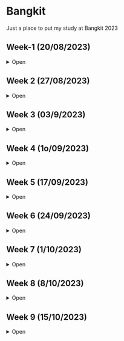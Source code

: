 # Bangkit
Just a place to put my study at Bangkit 2023

## Week-1 (20/08/2023)
<details>
<summary>Open</summary>
## Mengikuti kegiatan-kegiatan:

1.  National Onboarding Program MSIB Angkatan 5
2. Pembukaan Bangkit 2023 Batch 2 dan Technical Briefing Session
3. Life Path: Kickstarting a Journey of Personal Transformation
     - Growth Mindset 
     - Expand Networking (hang out with good friends with good interests) 
     - Manage Long Term Relationships 
     - Manage Skills 
     - Mental Health
4. Participating in the Socialization of the Merdeka Campus Platform for Participants 
     - Fill Logbook 
     - Giving Feedback 
     - Plagiarism
     - Information Center 
     - Ethics

## Mempelajari materi-materi:

1.	Memulai Dasar Pemrograman untuk Menjadi Pengembang Software
    	- Persiapan Belajar
    	- Memahami Kebutuhan Aplikasi
	- Perencanaan Modifikasi Aplikasi
	- Mengerti Konsep Dasar Pemrograman
	- Modifikasi Aplikasi Perangkat Lunak
	- Dokumentasi Pemrograman dan Pengembangan Aplikasi Perangkat Lunak
	- Final Test

2.	Belajar Dasar Git dengan Github
	- Git dan Github
	- Dasar Git
	- Studi Kasus Pengalaman Belajar
	- Git Branches
	- Kolaborasi dengan Tim
	- Studi Kasus Kolaborasi
	- Github sebagai Portofolio
	- Final Test

3.	Pengenalan ke Logika Pemrograman (Progamming Logic 101)
	- Pendahuluan Logika Pemrograman
	- Gerbang Logika
	- Pengenalan Dasar Computational Thinking
	- Studi Kasus dan Final Test
</details>

## Week 2 (27/08/2023)
<details>
<summary>Open</summary>

## Following activities:
1. Attending ILT-SS-01-AH which learn about Fixed Mindset, Growth Mindset, and Giving/Receiving a Proper Feedback.
2. English Pretest. 
3. Weekly Consultant which learn about the rules and introduction with other member of the same group, we also asked a bunch of question to the mentor about the problem we were facing.

## Study Material Completed: Crash Course on Phython
- Introduction to Programming
- Introduction to Python
- Basic Syntax
- Expression and Variables
- Functions
- Condtitionals
- Loops
- While Loops
- For Loops
- Recursion
- Strings, List, and Dictionaries

Completed the first course on coursera "Crash Course on Python" with a grade of 97.50%. I didn’t complete the week 5 of the material because it was optional.
</details>

## Week 3 (03/9/2023)
<details>
<summary>Open</summary>

## Following activities:
- ILT-ML-01-AP Introduction to Python & Git/GitHub.

## Study Material Completed: Crash Course on Phython
- Crash course on Python.
- Using Python to Interact with OS. 
- Intro to Git and GitHub.

## Starting Courses:
- Foundation: Data, Data, Everywhere.
- Ask Questions to Make Data-Driven Decisions.
- Prepare Data for Exploration.
- Process Data from Dirty to Clean.
- Analyze Data to Answer Questions.
- Share Data Through the Art of Visualization.

## Finished Assigment:
- Online Learning #01.
- Growth Mindset and The Power Of Feedback.
  
</details>

## Week 4 (1o/09/2023)
<details>
<summary>Open</summary>

Start Course: Analyze Data to Answer Questions 
Week 1 
- Hands-On Activity: SQL sorting queries 
- Hands-On Activity: Analyze weather data in BigQuery Querys 

Week 2 
- CAST and CONVERT: SQL Server reference documentation 
- MySQL CAST Functions and Operators: MySQL reference documentation
- How to: SQL Type Casting: Blog about type casting that has links to other SQL short guides

Week 3: 
- VLOOKUP resources for Microsoft Excel.
- SQL Join and Database Join.
  
Start Courses: Ask Questions to Make Data-Driven Decision 

Week 1: 
- Learning Log Template: Consider what data means to you. 

Week 2:
- How one retailer’s data strategy powers seamless customer experiences.
- How one of the world’s biggest marketers ripped up its playbook and learned to anticipate intent.
- Dashboard 
- Designing compelling dashboards 
- 6 real-world examples of business intelligence dashboards.
- Requirements Gathering Worksheet 
- Effective questions. 
- Tableau’s Viz Gallery 
- Tableau’s Viz of the Day 
- Filter Actions.
Week 3:
- Google Sheets shortcuts 
- Microsoft Excel shortcuts 
- More about spreadsheet errors and fixes 
- DAC2 Keyboard functions 1 
- DAC2 Keyboard functions 2 
- Scope of Work
  
</details>


## Week 5 (17/09/2023)
<details>
<summary>Open</summary>

## Following activities:
- Student Team Meeting 1
- ILT-EN-01-120 Spoken Correspondence
- ILT-ML-02-BH Data Analytics
- Weekly Consultation 4 

## Study Material Completed: Crash Course on Phython
- Prepare Data for Exploration.
- Process Data from Dirty to Clean.
- Analyze Data to Answer Questions.
- Share Data Through the Art of Visualization.

## Finished Assigment:
- Online Learning #02.
- Time Management Assignment
  
</details>

## Week 6 (24/09/2023)
<details>
<summary>Open</summary>

## Following activities:
- Submitted Report Learning to Supervisor.
- Completed Milestone 1. (But maybe miss one or two Feedback).
- ILT-SS-03-BL Critical Thinking and Problem Solving.
- Weekly Consultation 5 - ML-25.

## Study Material Completed: Linear Algebra for Machine Learning and Data Science
- System of sentences.
- System of equations.
- System of equations as lines.
- Matrix (2x) and Matrix (3x3).
- Find the determinant of the matrixes.
- Trying to solve system of linear equations.
- Learn about vector.
- Dot product and multiplying by scalar also to matrix.
- Finding matrix inverse.
- Type of Matrix.
- Finding determinant of area, product, and inverses.
- Singularity and rank of linear transformations.
- Finding Eigenvalue and Eigenvectors.

</details>

## Week 7 (1/10/2023)
<details>
<summary>Open</summary>

## Following activities:
- Redo Quiz ILT-SS-03 Twice.
- ILT-ML-03-AP Introduction to Machine Learning.
- Weekly Consultation 6 - ML -25.


## Study Material Completed: Mathematics for Machine Learning and Data Science Specialization
- Linear Algebra for Machine Learning and Data Science.
- Calculus for Machine Learning and Data Science.
- Probability & Statistics for Machine Learning & Data Science.

## Finished Assigment:
- Online Learning #03.
- Critical Thinking and Problem-Solving Assignment.
</details>

## Week 8 (8/10/2023)
<details>
<summary>Open</summary>

## Following activities:
- ILT-SS-04-AG Adaptability and Resilience.
- Weekly Consultation 7 - ML-25.

## Study Material Completed: 
- Supervised Machine Learning: Regression and Classification.
- Advanced Learning Algorithms.
</details>

## Week 9 (15/10/2023)
<details>
<summary>Open</summary>

## Following activities:
- Bangkit 2023 H2 - Student Team Meeting 2.
- LT-ML-04-AU Introduction to Unsupervised Learning & ANN.
- Weekly Consultation 8 - ML-25.

## Study Material Completed: 
- Unsupervised Learning, Recommenders, Reinforcement Learning.

## Finished Assigment: 
- Online Learning #04.
- Assignment: Adaptability and Resilience.

</details>
